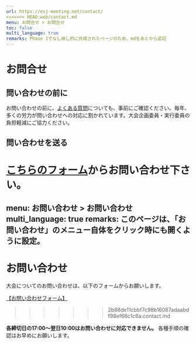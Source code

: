 ```yaml
---
url: https://esj-meeting.net/contact/
<<<<<<< HEAD:web/contact.md
menu: お問合せ > お問合せ
toc: false
multi_language: true
remarks: Phase 1でなし崩し的に作成されたページのため、mdをあとから追記
---
```


# お問合せ

## 問い合わせの前に
お問い合わせの前に、[よくある質問](faq)についても、事前にご確認ください。毎年、多くの労力が問い合わせへの対応に割かれています。大会企画委員・実行委員の負担軽減にご協力ください。

## 問い合わせを送る
[こちらのフォーム](https://otoiawase.jp/do/public/form/seitai/2)からお問い合わせ下さい。
=======
menu: お問い合わせ > お問い合わせ
multi_language: true
remarks:
  このページは、「お問い合わせ」のメニュー自体をクリック時にも開くように設定。
---

# お問い合わせ
<!---
## 問い合わせの前に
お問い合わせの前に、[よくある質問](/faq)についても、事前にご確認ください。毎年、多くの労力が問い合わせへの対応に割かれています。大会企画委員・実行委員の負担軽減にご協力ください。

## 問い合わせを送る
--->
大会についてのお問い合わせは、以下のフォームからお願いします。

[【お問い合わせフォーム】](https://otoiawase.jp/do/public/form/seitai/2)
>>>>>>> 2b88de11cbbf7c98b16087adaabdf98ef66c1c6a:contact.md

**各締切日の17:00〜翌日10:00はお問い合わせに対応できません。** 各種手順の確認はお早めにお願いします。
